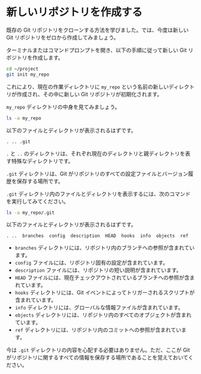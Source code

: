 # 新しいリポジトリを作成する

既存の Git リポジトリをクローンする方法を学びました。では、今度は新しい Git リポジトリをゼロから作成してみましょう。

ターミナルまたはコマンドプロンプトを開き、以下の手順に従って新しい Git リポジトリを作成します。

```bash
cd ~/project
git init my_repo
```

これにより、現在の作業ディレクトリに `my_repo` という名前の新しいディレクトリが作成され、その中に新しい Git リポジトリが初期化されます。

`my_repo` ディレクトリの中身を見てみましょう。

```bash
ls -a my_repo
```

以下のファイルとディレクトリが表示されるはずです。

```plaintext
. .. .git
```

`.` と `..` のディレクトリは、それぞれ現在のディレクトリと親ディレクトリを表す特殊なディレクトリです。

`.git` ディレクトリは、Git がリポジトリのすべての設定ファイルとバージョン履歴を保存する場所です。

`.git` ディレクトリ内のファイルとディレクトリを表示するには、次のコマンドを実行してみてください。

```bash
ls -a my_repo/.git
```

以下のファイルとディレクトリが表示されるはずです。

```plaintext
. ..  branches  config  description  HEAD  hooks  info  objects  ref
```

- `branches` ディレクトリには、リポジトリ内のブランチへの参照が含まれています。
- `config` ファイルには、リポジトリ固有の設定が含まれています。
- `description` ファイルには、リポジトリの短い説明が含まれています。
- `HEAD` ファイルには、現在チェックアウトされているブランチへの参照が含まれています。
- `hooks` ディレクトリには、Git イベントによってトリガーされるスクリプトが含まれています。
- `info` ディレクトリには、グローバルな情報ファイルが含まれています。
- `objects` ディレクトリには、リポジトリ内のすべてのオブジェクトが含まれています。
- `ref` ディレクトリには、リポジトリ内のコミットへの参照が含まれています。

今は `.git` ディレクトリの内容を心配する必要はありません。ただ、ここが Git がリポジトリに関するすべての情報を保存する場所であることを覚えておいてください。
